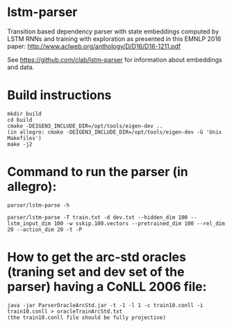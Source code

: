 # lstm-parser
Transition based dependency parser with state embeddings computed by LSTM RNNs and training with exploration as presented in this EMNLP 2016 paper: http://www.aclweb.org/anthology/D/D16/D16-1211.pdf

See https://github.com/clab/lstm-parser for information about embeddings and data.


# Build instructions

    mkdir build
    cd build
    cmake -DEIGEN3_INCLUDE_DIR=/opt/tools/eigen-dev ..
    (in allegro: cmake -DEIGEN3_INCLUDE_DIR=/opt/tools/eigen-dev -G 'Unix Makefiles')
    make -j2

    
# Command to run the parser (in allegro): 

    parser/lstm-parse -h
    
    parser/lstm-parse -T train.txt -d dev.txt --hidden_dim 100 --lstm_input_dim 100 -w sskip.100.vectors --pretrained_dim 100 --rel_dim 20 --action_dim 20 -t -P
    
# How to get the arc-std oracles (traning set and dev set of the parser) having a CoNLL 2006 file:
   
    java -jar ParserOracleArcStd.jar -t -1 -l 1 -c train10.conll -i train10.conll > oracleTrainArcStd.txt
    (the train10.conll file should be fully projective)
    


